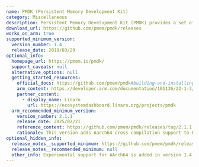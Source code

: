 ```yaml
---
name: PMDK (Persistent Memory Development Kit)
category: Miscellaneous
description: Persistent Memory Development Kit (PMDK) provides a set of tools and libraries for Application Developers and System Administrators to simplify managing and accessing persistent memory devices.
download_url: https://github.com/pmem/pmdk/releases
works_on_arm: true
supported_minimum_version:
  version_number: 1.4
  release_date: 2018/03/29
optional_info:
  homepage_url: https://pmem.io/pmdk/
  support_caveats: null
  alternative_options: null
  getting_started_resources:
    official_docs: https://github.com/pmem/pmdk#building-and-installing
    arm_content: https://developer.arm.com/documentation/101136/22-1-3/DDT/Memory-debugging/PMDK-memory-debugging
    partner_content:
      - display_name: Linaro
        url: https://ecosystemdashboard.linaro.org/projects/pmdk
  arm_recommended_minimum_version:
    version_number: 2.1.1
    release_date: 2025/02/21
    reference_content: https://github.com/pmem/pmdk/releases/tag/2.1.1
    rationale: This version adds Aarch64 cross-compilation support to PMDK.
optional_hidden_info:
  release_notes__supported_minimum: https://github.com/pmem/pmdk/releases/tag/1.4
  release_notes__recommended_minimum: null
  other_info: Experimental support for AArch64 is added in version 1.4.
---
```

